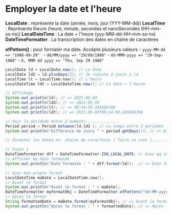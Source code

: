 # Employer la date et l'heure

**LocalDate** : représente la date (année, mois, jour (YYY-MM-dd))
**LocalTime** : Représente lheure (heure, minute, secondes et nanoSecondes (HH-mm-ss-ns))
**LocalDateTime** : La date + l'heure (yyy-MM-dd-HH-mm-ss-ns)
**DateTimeFormatter** : La transcription des dates en chaîne de caractères

**ofPattern()** : pour formater ma date. Accèpte plusieurs valeurs
    - `yyyy-MM-dd => "1988-09-29" `
    - `dd/MM/yyyy => "29/09/1988"`
    - `dd-MMM-yyyy => "29-Sep-1988"`
    - `E, MMM dd yyyy => "Thu, Sep 29 1988"`

```java
LocalDate ld = LocalDate.now(); // La date
LocalDate ld2 = ld.plusDays(2); // Je rajoute 2 jours à ld
LocalTime lt = LocalTime.now(); // L'heure
LocalDateTime ldt = LocalDateTime.now(); // La date + l'heure

// Affichage
System.out.println(ld); // => 2021-06-03
System.out.println(ld2); // => 2021-06-05
System.out.println(lt); // => 09:44:59.345866700
System.out.println(ldt); // => 2021-06-03T09:44:59.345866700

// Voir la péridode entre 2 moments...............
Period period = Period.between(ld,ld2 ); // Le temps entre 2 periodes
System.out.println("Différence de jours " + period.getDays()); // => Différence de jours 2

// Formater les dates en  chaine de caractères ( faire un cast )...........

// Façon 1
DateTimeFormatter dtf = DateTimeFormatter.ISO_LOCAL_DATE; // Avec qq chose de natif de java
// Afficher ma date formatée
System.out.println("Date formatée : " + dtf.format(ld));  // => Date formatée : 2021-06-03 

// Avec mon propre format
LocalDateTime maDate = LocalDateTime.now();
// Avant le format
System.out.println("Avant le format : " + maDate);
DateTimeFormatter myFormatObj = DateTimeFormatter.ofPattern("dd-MM-yyyy HH:mm:ss");
// Après le format
String formattedDate = maDate.format(myFormatObj); // => Avant le format : 2021-06-03T09:58:55.057141300
System.out.println("Apres le format : " + formattedDate); // => Apres le format : 03-06-2021 09:58:55

```




